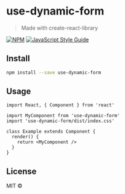 # use-dynamic-form

> Made with create-react-library

[![NPM](https://img.shields.io/npm/v/use-dynamic-form.svg)](https://www.npmjs.com/package/use-dynamic-form) [![JavaScript Style Guide](https://img.shields.io/badge/code_style-standard-brightgreen.svg)](https://standardjs.com)

## Install

```bash
npm install --save use-dynamic-form
```

## Usage

```tsx
import React, { Component } from 'react'

import MyComponent from 'use-dynamic-form'
import 'use-dynamic-form/dist/index.css'

class Example extends Component {
  render() {
    return <MyComponent />
  }
}
```

## License

MIT © [](https://github.com/)
